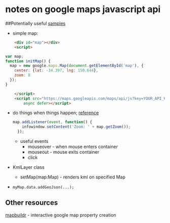 # notes on google maps javascript api

##Potentially useful [samples](https://developers.google.com/maps/documentation/javascript/examples/)

* simple map:

```html
    <div id="map"></div>
    <script>

var map;
function initMap() {
  map = new google.maps.Map(document.getElementById('map'), {
    center: {lat: -34.397, lng: 150.644},
    zoom: 8
  });
}

    </script>
    <script src="https://maps.googleapis.com/maps/api/js?key=YOUR_API_KEY&callback=initMap"
        async defer></script>
```

* do things when things happen; [reference](https://developers.google.com/maps/documentation/javascript/3.exp/reference)

	```js
	map.addListener(event, function() {
	    infowindow.setContent('Zoom: ' + map.getZoom());
	  });
	```
	* useful events
		* mouseover - when mouse enters container
		* mouseout - mouse exits container
		* click

* KmlLayer class
	* setMap(map:Map) - renders kml on specified Map

* `myMap.data.addGeoJson(...);`



## Other resources

[mapbuildr](https://mapbuildr.com/buildr) - interactive google map property creation